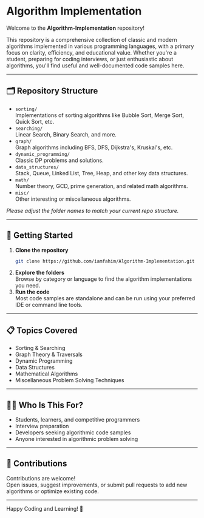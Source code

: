 # Algorithm Implementation

Welcome to the **Algorithm-Implementation** repository!

This repository is a comprehensive collection of classic and modern algorithms implemented in various programming languages, with a primary focus on clarity, efficiency, and educational value. Whether you're a student, preparing for coding interviews, or just enthusiastic about algorithms, you'll find useful and well-documented code samples here.

---

## 🗂️ Repository Structure

- `sorting/`  
  Implementations of sorting algorithms like Bubble Sort, Merge Sort, Quick Sort, etc.
- `searching/`  
  Linear Search, Binary Search, and more.
- `graph/`  
  Graph algorithms including BFS, DFS, Dijkstra's, Kruskal's, etc.
- `dynamic_programming/`  
  Classic DP problems and solutions.
- `data_structures/`  
  Stack, Queue, Linked List, Tree, Heap, and other key data structures.
- `math/`  
  Number theory, GCD, prime generation, and related math algorithms.
- `misc/`  
  Other interesting or miscellaneous algorithms.

*Please adjust the folder names to match your current repo structure.*

---

## 🚀 Getting Started

1. **Clone the repository**
   ```bash
   git clone https://github.com/iamfahim/Algorithm-Implementation.git
   ```
2. **Explore the folders**  
   Browse by category or language to find the algorithm implementations you need.
3. **Run the code**  
   Most code samples are standalone and can be run using your preferred IDE or command line tools.

---

## 📋 Topics Covered

- Sorting & Searching
- Graph Theory & Traversals
- Dynamic Programming
- Data Structures
- Mathematical Algorithms
- Miscellaneous Problem Solving Techniques

---

## 👨‍💻 Who Is This For?

- Students, learners, and competitive programmers
- Interview preparation
- Developers seeking algorithmic code samples
- Anyone interested in algorithmic problem solving

---

## 🤝 Contributions

Contributions are welcome!  
Open issues, suggest improvements, or submit pull requests to add new algorithms or optimize existing code.

---

Happy Coding and Learning! 🚀
